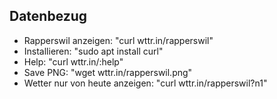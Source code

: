## Datenbezug
- Rapperswil anzeigen: "curl wttr.in/rapperswil"
- Installieren: "sudo apt install curl"
- Help: "curl wttr.in/:help"
- Save PNG: "wget wttr.in/rapperswil.png"
- Wetter nur von heute anzeigen: "curl wttr.in/rapperswil?n1"